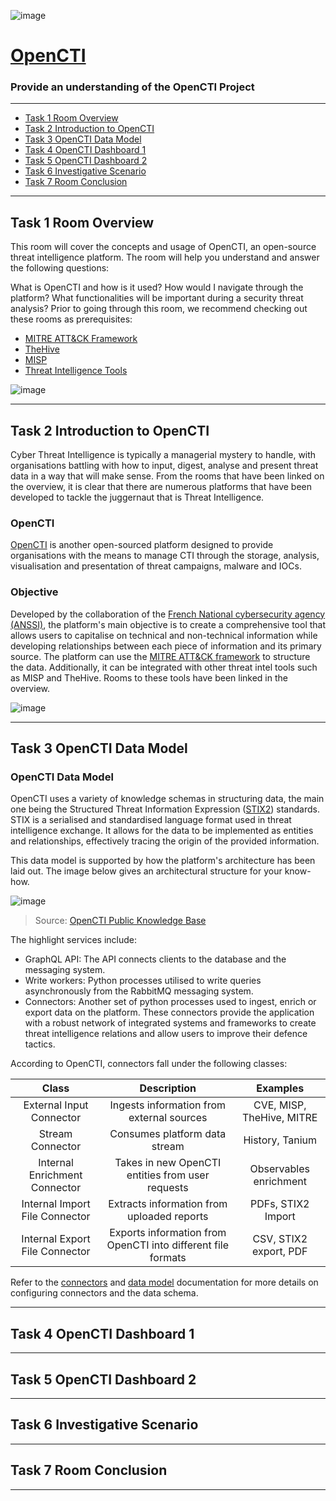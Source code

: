 ![image](https://user-images.githubusercontent.com/51442719/201569595-69470ebd-add7-496c-b1e9-cd56d223a076.png)

# [OpenCTI](https://tryhackme.com/room/opencti)  
### Provide an understanding of the OpenCTI Project

---

- [Task 1  Room Overview](#)
- [Task 2  Introduction to OpenCTI](#)
- [Task 3  OpenCTI Data Model](#)
- [Task 4  OpenCTI Dashboard 1](#)
- [Task 5  OpenCTI Dashboard 2](#)
- [Task 6  Investigative Scenario](#)
- [Task 7  Room Conclusion](#)

---

## Task 1  Room Overview

This room will cover the concepts and usage of OpenCTI, an open-source threat intelligence platform. The room will help you understand and answer the following questions:

What is OpenCTI and how is it used?
How would I navigate through the platform?
What functionalities will be important during a security threat analysis?
Prior to going through this room, we recommend checking out these rooms as prerequisites:

- [MITRE ATT&CK Framework](https://tryhackme.com/room/mitre)
- [TheHive](https://tryhackme.com/room/thehiveproject)
- [MISP](https://tryhackme.com/room/misp)
- [Threat Intelligence Tools](http://tryhackme.com/room/threatinteltools)

![image](https://user-images.githubusercontent.com/51442719/201573314-f839c932-4d2e-4e18-99a1-ccb85c69e77b.png)

---

## Task 2  Introduction to OpenCTI

Cyber Threat Intelligence is typically a managerial mystery to handle, with organisations battling with how to input, digest, analyse and present threat data in a way that will make sense. From the rooms that have been linked on the overview, it is clear that there are numerous platforms that have been developed to tackle the juggernaut that is Threat Intelligence.

### OpenCTI
[OpenCTI](https://www.opencti.io/) is another open-sourced platform designed to provide organisations with the means to manage CTI through the storage, analysis, visualisation and presentation of threat campaigns, malware and IOCs.

### Objective
Developed by the collaboration of the [French National cybersecurity agency (ANSSI)](https://www.ssi.gouv.fr/), the platform's main objective is to create a comprehensive tool that allows users to capitalise on technical and non-technical information while developing relationships between each piece of information and its primary source. The platform can use the [MITRE ATT&CK framework](https://tryhackme.com/room/mitre) to structure the data. Additionally, it can be integrated with other threat intel tools such as MISP and TheHive. Rooms to these tools have been linked in the overview.

![image](https://user-images.githubusercontent.com/51442719/201573495-b4625985-b542-4870-a0cf-851a36b02db9.png)

---

## Task 3  OpenCTI Data Model

### OpenCTI Data Model
OpenCTI uses a variety of knowledge schemas in structuring data, the main one being the Structured Threat Information Expression ([STIX2](https://oasis-open.github.io/cti-documentation/stix/intro)) standards. STIX is a serialised and standardised language format used in threat intelligence exchange. It allows for the data to be implemented as entities and relationships, effectively tracing the origin of the provided information.

This data model is supported by how the platform's architecture has been laid out. The image below gives an architectural structure for your know-how.

![image](https://user-images.githubusercontent.com/51442719/201573959-e48817a1-9a17-4225-afc0-f3f6acabc2bd.png)

> Source: [OpenCTI Public Knowledge Base](https://luatix.notion.site/OpenCTI-Public-Knowledge-Base-d411e5e477734c59887dad3649f20518)

The highlight services include:

- GraphQL API: The API connects clients to the database and the messaging system.
- Write workers: Python processes utilised to write queries asynchronously from the RabbitMQ messaging system.
- Connectors: Another set of python processes used to ingest, enrich or export data on the platform. These connectors provide the application with a robust network of integrated systems and frameworks to create threat intelligence relations and allow users to improve their defence tactics.

According to OpenCTI, connectors fall under the following classes:

| Class | Description | Examples |
|:---:|:---:|:---:|
| External Input Connector | Ingests information from external sources | CVE, MISP, TheHive, MITRE |
| Stream Connector | Consumes platform data stream | History, Tanium |
| Internal Enrichment Connector | Takes in new OpenCTI entities from user requests | Observables enrichment |
| Internal Import File Connector | Extracts information from uploaded reports | PDFs, STIX2 Import |
| Internal Export File Connector | Exports information from OpenCTI into different file formats | CSV, STIX2 export, PDF |

Refer to the [connectors](https://github.com/OpenCTI-Platform/connectors) and [data model](https://luatix.notion.site/Data-model-4427344d93a74fe194d5a52ce4a41a8d) documentation for more details on configuring connectors and the data schema.

---

## Task 4  OpenCTI Dashboard 1

---

## Task 5  OpenCTI Dashboard 2

---

## Task 6  Investigative Scenario

---

## Task 7  Room Conclusion

---
